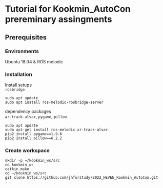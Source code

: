 # Tutorial for Kookmin_AutoCon prereminary assingments

## Prerequisites
### Environments
Ubuntu 18.04 & ROS melodic

### Installation
Install setups\
`rosbridge`
```Terminal
sudo apt update
sudo apt install ros-melodic-rosbridge-server
```
dependency packages\
`ar-track-alvar`, `pygame`, `pillow`
```terminal
sudo apt update
sudo apt-get install ros-melodic-ar-track-alvar
pip2 install pygame==1.9.6
pip2 install pillow==6.2.2
```

### Create workspace
```Terminal
mkdir -p ~/kookmin_ws/src
cd kookmin_ws
catkin_make
cd ~/kookmin_ws/src
git clone https://github.com/jhforstudy/2022_HEVEN_Kookmin_AutoCon.git .
```
